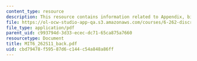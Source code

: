 ```yaml
---
content_type: resource
description: This resource contains information related to Appendix, bibliography.
file: https://ol-ocw-studio-app-qa.s3.amazonaws.com/courses/6-262-discrete-stochastic-processes-spring-2011/cbd79478f59587d6c144c54a848a86ff_MIT6_262S11_back.pdf
file_type: application/pdf
parent_uid: c993794d-3d33-ecec-dc71-65ca875a7660
resourcetype: Document
title: MIT6_262S11_back.pdf
uid: cbd79478-f595-87d6-c144-c54a848a86ff
---
```

